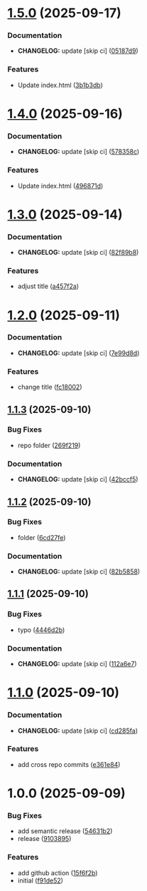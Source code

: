 # [1.5.0](https://github.com/chornberger-c2c/mockup-webshop/compare/v1.4.0...v1.5.0) (2025-09-17)


### Documentation

* **CHANGELOG:** update [skip ci] ([05187d9](https://github.com/chornberger-c2c/mockup-webshop/commit/))


### Features

* Update index.html ([3b1b3db](https://github.com/chornberger-c2c/mockup-webshop/commit/))

# [1.4.0](https://github.com/chornberger-c2c/mockup-webshop/compare/v1.3.0...v1.4.0) (2025-09-16)


### Documentation

* **CHANGELOG:** update [skip ci] ([578358c](https://github.com/chornberger-c2c/mockup-webshop/commit/))


### Features

* Update index.html ([496871d](https://github.com/chornberger-c2c/mockup-webshop/commit/))

# [1.3.0](https://github.com/chornberger-c2c/mockup-webshop/compare/v1.2.0...v1.3.0) (2025-09-14)


### Documentation

* **CHANGELOG:** update [skip ci] ([82f89b8](https://github.com/chornberger-c2c/mockup-webshop/commit/))


### Features

* adjust title ([a457f2a](https://github.com/chornberger-c2c/mockup-webshop/commit/))

# [1.2.0](https://github.com/chornberger-c2c/mockup-webshop/compare/v1.1.3...v1.2.0) (2025-09-11)


### Documentation

* **CHANGELOG:** update [skip ci] ([7e99d8d](https://github.com/chornberger-c2c/mockup-webshop/commit/))


### Features

* change title ([fc18002](https://github.com/chornberger-c2c/mockup-webshop/commit/))

## [1.1.3](https://github.com/chornberger-c2c/mockup-webshop/compare/v1.1.2...v1.1.3) (2025-09-10)


### Bug Fixes

* repo folder ([269f219](https://github.com/chornberger-c2c/mockup-webshop/commit/))


### Documentation

* **CHANGELOG:** update [skip ci] ([42bccf5](https://github.com/chornberger-c2c/mockup-webshop/commit/))

## [1.1.2](https://github.com/chornberger-c2c/mockup-webshop/compare/v1.1.1...v1.1.2) (2025-09-10)


### Bug Fixes

* folder ([6cd27fe](https://github.com/chornberger-c2c/mockup-webshop/commit/))


### Documentation

* **CHANGELOG:** update [skip ci] ([82b5858](https://github.com/chornberger-c2c/mockup-webshop/commit/))

## [1.1.1](https://github.com/chornberger-c2c/mockup-webshop/compare/v1.1.0...v1.1.1) (2025-09-10)


### Bug Fixes

* typo ([4446d2b](https://github.com/chornberger-c2c/mockup-webshop/commit/))


### Documentation

* **CHANGELOG:** update [skip ci] ([112a6e7](https://github.com/chornberger-c2c/mockup-webshop/commit/))

# [1.1.0](https://github.com/chornberger-c2c/mockup-webshop/compare/v1.0.0...v1.1.0) (2025-09-10)


### Documentation

* **CHANGELOG:** update [skip ci] ([cd285fa](https://github.com/chornberger-c2c/mockup-webshop/commit/))


### Features

* add cross repo commits ([e361e84](https://github.com/chornberger-c2c/mockup-webshop/commit/))

# 1.0.0 (2025-09-09)


### Bug Fixes

* add semantic release ([54631b2](https://github.com/chornberger-c2c/mockup-webshop/commit/))
* release ([9103895](https://github.com/chornberger-c2c/mockup-webshop/commit/))


### Features

* add github action ([15f6f2b](https://github.com/chornberger-c2c/mockup-webshop/commit/))
* initial ([f91de52](https://github.com/chornberger-c2c/mockup-webshop/commit/))

